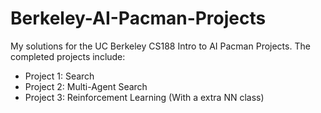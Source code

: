 # Berkeley-AI-Pacman-Projects

My solutions for the UC Berkeley CS188 Intro to AI Pacman Projects. The completed projects include:
- Project 1: Search
- Project 2: Multi-Agent Search
- Project 3: Reinforcement Learning (With a extra NN class)
